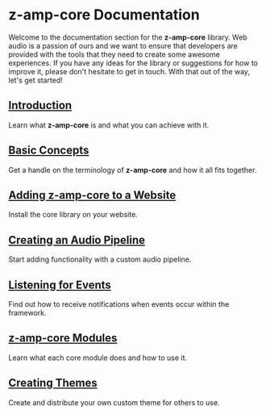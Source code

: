 # z-amp-core Documentation

Welcome to the documentation section for the **z-amp-core** library. Web audio is a passion of ours and we want to ensure that developers are provided with the tools that they need to create some awesome experiences. If you have any ideas for the library or suggestions for how to improve it, please don't hesitate to get in touch. With that out of the way, let's get started!

## [Introduction](./static/INTRO.md)
Learn what **z-amp-core** is and what you can achieve with it.
## [Basic Concepts](./static/CONCEPTS.md)
Get a handle on the terminology of **z-amp-core** and how it all fits together.
## [Adding **z-amp-core** to a Website](./static/INSTALLATION.md)
Install the core library on your website.
## [Creating an Audio Pipeline](./static/INITIALISING.md)
Start adding functionality with a custom audio pipeline.
## [Listening for Events](./static/EVENTS.md)
Find out how to receive notifications when events occur within the framework.
## [**z-amp-core** Modules](./static/MODULES.md)
Learn what each core module does and how to use it.
## [Creating Themes](./static/CREATE_THEME.md)
Create and distribute your own custom theme for others to use.
